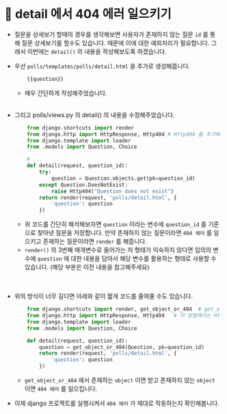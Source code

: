 # 🔔 detail 에서 404 에러 일으키기

- 질문을 상세보기 할때의 경우를 생각해보면 사용자가 존재하지 않는 질문 `id` 를 통해 질문 상세보기를 할수도 있습니다. 때문에 이에 대한 예외처리가 필요합니다. 그래서 이번에는 `detail()` 의 내용을 작성해보도록 하겠습니다. 

- 우선 `polls/templates/polls/detail.html` 을 추가로 생성해줍니다. 
    ```html
        {{question}}
    ```
    - 매우 간단하게 작성해주었습니다. <br/><br/>

- 그리고 polls/views.py 의 detail() 의 내용을 수정해주었습니다.
    ```python
        from django.shortcuts import render
        from django.http import HttpResponse, Http404 # Http404 를 추가해주어야 합니다.
        from django.template import loader
        from .models import Question, Choice

        # ...
        def detail(request, question_id):
            try:
                question = Question.objects.get(pk=question_id)
            except Question.DoesNotExist:
                raise Http404("Question does not exist")
            return render(request, 'polls/detail.html', {
                'question': question
            })
    ```
    - 위 코드를 간단히 해석해보자면 `question` 이라는 변수에 `question_id` 를 기준으로 찾아낸 질문을 저장합니다. 만약 존재하지 않는 질문이라면 `404 에러` 를 일으키고 존재하는 질문이라면 `render` 를 해줍니다. 
    - `render()` 의 3번째 매개변수로 들어가는 저 형태가 익숙하지 않다면 임의의 변수에 `question` 에 대한 내용을 담아서 해당 변수를 활용하는 형태로 사용할 수 있습니다. (해당 부분은 이전 내용을 참고해주세요) <br/><br/><br/>

- 위의 방식이 너무 길다면 아래와 같이 짧게 코드를 줄여줄 수도 있습니다. 
    ```python
        from django.shortcuts import render, get_object_or_404  # get_object_or_404 또는 get_list_or_404 를 사용합니다.
        from django.http import HttpResponse, Http404   # 이 방법에서는 Http404 가 필요없습니다. 
        from django.template import loader
        from .models import Question, Choice

        def detail(request, question_id):
            question = get_object_or_404(Question, pk=question_id)
            return render(request, 'polls/detail.html', {
                'question': question
            })
    ```
    - `get_object_or_404` 에서 존재하는 `object` 이면 받고 존재하지 않는 `object` 이면 `404 에러` 를 일으킵니다. 

- 이제 django 프로젝트를 실행시켜서 `404 에러` 가 제대로 작동하는지 확인해봅니다.